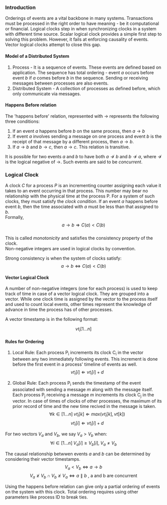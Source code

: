 ### Introduction

Orderings of events are a vital backbone in many systems. Transactions must be processed in the right order to have meaning - be it computational or financial.
Logical clocks step in when synchronizing clocks in a system with different time source. Scalar logical clock provides a simple first step to solving this problem. However, it fails at enforcing causality of events. Vector logical clocks attempt to close this gap.

#### Model of a Distributed System

1. Process - It is a sequence of events. These events are defined based on application. The sequence has total ordering - event _a_ occurs before event _b_ if _a_ comes before _b_ in the sequence. Sending or receiving messages between processes are also events. 
2. Distributed System - A collection of processes as defined before, which only communicate via messages.

#### Happens Before relation

The 'happens before' relation, represented with $\rightarrow$ represents the following three conditions:

1. If an event *a* happens before *b* on the same process, then $a \rightarrow b$
2. If event *a* involves sending a message on one process and event *b* is the receipt of that message by a different process, then $a \rightarrow b$.
3. If $a \rightarrow b$ and $b \rightarrow c$, then $a \rightarrow c$. This relation is transitive.

It is possible for two events *a* and *b* to have both $a \nrightarrow b$ and $b \nrightarrow a$, where $\nrightarrow$ is the logical negative of $\rightarrow$. Such events are said to be *concurrent*.

### Logical Clock

A clock *C* for a process *P* is an incrementing counter assigning each value it takes to an event occurring in that process. This number may bear no relationship with the physical time at the process P. For a system of such clocks, they must satisfy the *clock condition*. If an event *a* happens before event *b*, then the time associated with *a* must be less than that assigned to *b*.  
    Formally,
    $$a \rightarrow b \Rightarrow C(a) < C(b)$$  
    This is called *monotonicity* and satisfies the consistency property of the clock.  
    Non-negative integers are used in logical clocks by convention.

Strong consistency is when the system of clocks satisfy:
    $$a \rightarrow b \Leftrightarrow C(a) < C(b)$$

#### Vector Logical Clock

A number of non-negative integers (one for each process) is used to keep track of time in case of a vector logical clock. They are grouped into a vector.
While one clock time is assigned by the vector to the process itself and used to count local events, other times represent the knowledge of advance in 
time the process has of other processes.

A vector timestamp is in the following format:

$$vt_i [1\dots n]$$

#### Rules for Ordering

1. Local Rule:
    Each process P<sub>i</sub> increments its clock C<sub>i</sub> in the vector between any two immediately following events. This increment is done before the first event in a process' timeline of events as well.
    $$vt_i[i] \Leftarrow vt_i[i] + d$$

2. Global Rule:
    Each process P<sub>i</sub> sends the timestamp of the event associated with sending a message *m* along with the message itself.
    Each process P<sub>j</sub> receiving a message *m* increments its clock C<sub>j</sub> in the vector.
    In case of times of clocks of other processes, the maximum of its prior record of time and the new time recived in the message is taken.
    $$\forall k \in [1\dots n] \; vt_i[k] \Leftarrow max(vt_i[k],vt[k])$$
    $$vt_i[i] \Leftarrow vt_i[i] + d$$

For two vectors $V_a$ and $V_b$, we say $V_a > V_b$ when:
$$\forall i \in [1\dots n] \; V_a[i] \geq V_b[i], \; V_a \neq V_b$$

The causal relationship betwwen events $a$ and $b$ can be determined by considering their vector timestamps.
$$ V_a < V_b \Leftrightarrow a \rightarrow b $$
$$ V_a \ngeq V_b \; \cap \; V_b \ngeq V_a \Leftrightarrow a \parallel b \text{ , a and b are concurrent}$$

Using the happens before relation can give only a partial ordering of events on the system with this clock. Total ordering requires using other parameters like process ID to break ties.

